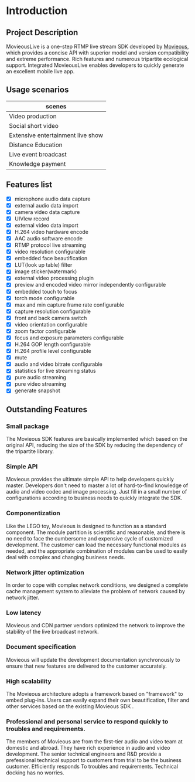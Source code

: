 # Introduction

## Project Description

MovieousLive is a one-step RTMP live stream SDK developed by [Movieous](https://movieous.cn/), which provides a concise API with superior model and version compatibility and extreme performance. Rich features and numerous tripartite ecological support. Integrated MovieousLive enables developers to quickly generate an excellent mobile live app.

## Usage scenarios

| scenes |
| - |
| Video production |
| Social short video  |
| Extensive entertainment live show |
| Distance Education |
| Live event broadcast |
| Knowledge payment |

## Features list

- [x] microphone audio data capture
- [x] external audio data import
- [x] camera video data capture
- [x] UIVIew record
- [x] external video data import
- [x] H.264 video hardware encode
- [x] AAC audio software encode
- [x] RTMP protocol live streaming
- [x] video resolution configurable
- [x] embedded face beautification
- [x] LUT(look up table) filter
- [x] image sticker(watermark)
- [x] external video processing plugin
- [x] preview and encoded video mirror independently configurable
- [x] embedded touch to focus
- [x] torch mode configurable
- [x] max and min capture frame rate configurable
- [x] capture resolution configurable
- [x] front and back camera switch
- [x] video orientation configurable
- [x] zoom factor configurable
- [x] focus and exposure parameters configurable
- [x] H.264 GOP length configurable
- [x] H.264 profile level configurable
- [x] mute
- [x] audio and video bitrate configurable
- [x] statistics for live streaming status
- [x] pure audio streaming
- [x] pure video streaming
- [x] generate snapshot

## Outstanding Features

### Small package

The Movieous SDK features are basically implemented which based on the original API, reducing the size of the SDK by reducing the dependency of the tripartite library. 

### Simple API

Movieous provides the ultimate simple API to help developers quickly master. Developers don't need to master a lot of hard-to-find knowledge of audio and video codec and image processing. Just fill in a small number of configurations according to business needs to quickly integrate the SDK.

### Componentization

Like the LEGO toy, Movieous is designed to function as a standard component. The module partition is scientific and reasonable, and there is no need to face the cumbersome and expensive cycle of customized development. The customer can load the necessary functional modules as needed, and the appropriate combination of modules can be used to easily deal with complex and changing business needs.

### Network jitter optimization

In order to cope with complex network conditions, we designed a complete cache management system to alleviate the problem of network caused by network jitter.

### Low latency

Movieous and CDN partner vendors optimized the network to improve the stability of the live broadcast network.

### Document specification

Movieous will update the development documentation synchronously to ensure that new features are delivered to the customer accurately.

### High scalability

The Movieous architecture adopts a framework based on "framework" to embed plug-ins. Users can easily expand their own beautification, filter and other services based on the existing Movieous SDK .

### Professional and personal service to respond quickly to troubles and requirements.

The members of Movieous are from the first-tier audio and video team at domestic and abroad. They have rich experience in audio and video development. The senior technical engineers and R&D provide a prefessional technical support to customers from trial to be the business customer. Efficiently responds To troubles and requirements. Technical docking has no worries.
